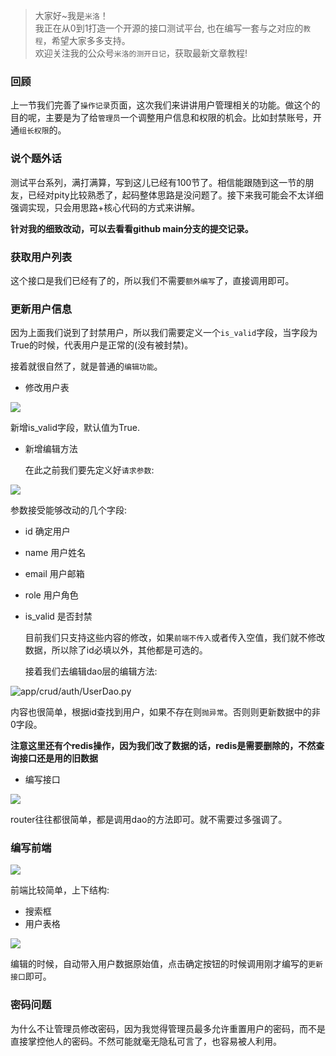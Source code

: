 > 大家好~我是`米洛`！<br/>
> 我正在从0到1打造一个开源的接口测试平台, 也在编写一套与之对应的`教程`，希望大家多多支持。<br/>
> 欢迎关注我的公众号`米洛的测开日记`，获取最新文章教程! 

### 回顾

  上一节我们完善了`操作记录`页面，这次我们来讲讲用户管理相关的功能。做这个的目的呢，主要是为了给`管理员`一个调整用户信息和权限的机会。比如封禁账号，开通`组长权限`的。
  
### 说个题外话

  测试平台系列，满打满算，写到这儿已经有100节了。相信能跟随到这一节的朋友，已经对pity比较熟悉了，起码整体思路是没问题了。接下来我可能会不太详细强调实现，只会用思路+核心代码的方式来讲解。
  
  **针对我的细致改动，可以去看看github main分支的提交记录。**
  
### 获取用户列表

  这个接口是我们已经有了的，所以我们不需要`额外编写`了，直接调用即可。
  
### 更新用户信息

  因为上面我们说到了封禁用户，所以我们需要定义一个`is_valid`字段，当字段为True的时候，代表用户是正常的(没有被封禁)。
  
  接着就很自然了，就是普通的`编辑功能`。
  
- 修改用户表

![](https://static.pity.fun/picture/2022-1-2/1641053650507-image.png)

  新增is_valid字段，默认值为True.
  
- 新增编辑方法

  在此之前我们要先定义好`请求参数`:
  
![](https://static.pity.fun/picture/2022-1-2/1641053811285-image.png)

  参数接受能够改动的几个字段:
  
- id 确定用户
- name 用户姓名
- email 用户邮箱
- role 用户角色
- is_valid 是否封禁

  目前我们只支持这些内容的修改，如果`前端不传入`或者传入空值，我们就不修改数据，所以除了id必填以外，其他都是可选的。
  
  接着我们去编辑dao层的编辑方法:
  
![app/crud/auth/UserDao.py](https://static.pity.fun/picture/2022-1-2/1641053936160-image.png)

  内容也很简单，根据id查找到用户，如果不存在则`抛异常`。否则则更新数据中的非0字段。
  
  **注意这里还有个redis操作，因为我们改了数据的话，redis是需要删除的，不然查询接口还是用的旧数据**
  
- 编写接口

![](https://static.pity.fun/picture/2022-1-2/1641054070477-image.png)

  router往往都很简单，都是调用dao的方法即可。就不需要过多强调了。
  
### 编写前端


![](https://static.pity.fun/picture/2022-1-2/1641054257618-image.png)

  前端比较简单，上下结构:
  
- 搜索框
- 用户表格

  
![](https://static.pity.fun/picture/2022-1-2/1641054358846-image.png)

  编辑的时候，自动带入用户数据原始值，点击确定按钮的时候调用刚才编写的`更新接口`即可。
  
### 密码问题

  为什么不让管理员修改密码，因为我觉得管理员最多允许重置用户的密码，而不是直接掌控他人的密码。不然可能就毫无隐私可言了，也容易被人利用。